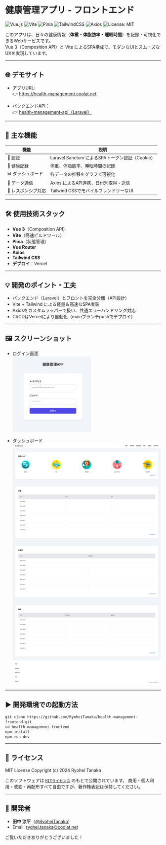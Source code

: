 # 健康管理アプリ - フロントエンド

![Vue.js](https://img.shields.io/badge/Vue-3.x-brightgreen?logo=vue.js)
![Vite](https://img.shields.io/badge/Vite-6.x-yellow?logo=vite)
![Pinia](https://img.shields.io/badge/Pinia-State_Management-orange)
![TailwindCSS](https://img.shields.io/badge/TailwindCSS-3.x-blue?logo=tailwind-css)
![Axios](https://img.shields.io/badge/Axios-API-blueviolet)
![License: MIT](https://img.shields.io/badge/license-MIT-blue.svg)

このアプリは、日々の健康情報（**体重・体脂肪率・睡眠時間**）を記録・可視化できるWebサービスです。  
Vue 3（Composition API）と Vite によるSPA構成で、モダンなUIとスムーズなUXを実現しています。

---

## 🌐 デモサイト

- アプリURL:  
  👉 https://health-management.coolat.net

- バックエンドAPI：  
  👉 [health-management-api（Laravel）](https://github.com/RyoheiTanaka/health-management-api)

---

## 📌 主な機能

| 機能                | 説明                                            |
| ------------------- | ----------------------------------------------- |
| 🔐 認証             | Laravel Sanctum によるSPAトークン認証（Cookie） |
| 📝 健康記録         | 体重、体脂肪率、睡眠時間の記録                  |
| 📊 ダッシュボード   | 各データの推移をグラフで可視化                  |
| 🔁 データ通信       | Axios によるAPI連携、日付別取得・送信           |
| 📱 レスポンシブ対応 | Tailwind CSSでモバイルフレンドリーなUI          |

---

## 🛠 使用技術スタック

- **Vue 3**（Composition API）
- **Vite**（高速ビルドツール）
- **Pinia**（状態管理）
- **Vue Router**
- **Axios**
- **Tailwind CSS**
- **デプロイ**：Vercel

---

## 💡 開発のポイント・工夫

- バックエンド（Laravel）とフロントを完全分離（API設計）
- Vite + Tailwind による軽量＆高速なSPA実装
- Axiosをカスタムラッパーで扱い、共通エラーハンドリング対応
- CI/CDはVercelにより自動化（mainブランチpushでデプロイ）

---

## 🖼 スクリーンショット

- ログイン画面  
  ![ログイン画面](./screenshots/login.png)

- ダッシュボード  
  ![ダッシュボード](./screenshots/dashboard.png)

---

## ▶️ 開発環境での起動方法

```
git clone https://github.com/RyoheiTanaka/health-management-frontend.git
cd health-management-frontend
npm install
npm run dev
```

---

## 📄 ライセンス

MIT License
Copyright (c) 2024 Ryohei Tanaka

このソフトウェアは [`MITライセンス`](./LICENSE) のもとで公開されています。
商用・個人利用・改変・再配布すべて自由ですが、著作権表記は保持してください。

---

## 👤 開発者

- **田中 涼平**（[@RyoheiTanaka](https://github.com/RyoheiTanaka)）
- Email: [ryohei.tanaka@coolat.net](mailto:ryohei.tanaka@coolat.net)

ご覧いただきありがとうございました！
